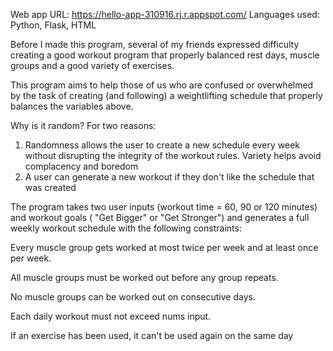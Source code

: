 Web app URL: https://hello-app-310916.rj.r.appspot.com/
Languages used: Python, Flask, HTML

Before I made this program, several of my friends expressed difficulty creating a good workout program that properly balanced rest days, muscle groups and a good variety of exercises.

This program aims to help those of us who are confused or overwhelmed by the task of creating (and following) a weightlifting schedule that properly balances the variables above. 

Why is it random? For two reasons:
  1) Randomness allows the user to create a new schedule every week without disrupting the integrity of the workout rules. Variety helps avoid complacency and boredom
  2) A user can generate a new workout if they don't like the schedule that was created

The program takes two user inputs (workout time = 60, 90 or 120 minutes) and workout goals ( "Get Bigger" or "Get Stronger") and generates a full weekly workout schedule with the following constraints:

Every muscle group gets worked at most twice per week and at least once per week.

All muscle groups must be worked out before any group repeats.

No muscle groups can be worked out on consecutive days.

Each daily workout must not exceed nums input.

If an exercise has been used, it can't be used again on the same day



